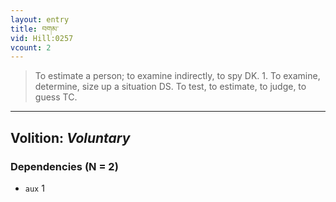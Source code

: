 ```yaml
---
layout: entry
title: བགམ་
vid: Hill:0257
vcount: 2
---
```

> To estimate a person; to examine indirectly, to spy DK\. 1\. To examine, determine, size up a situation DS\. To test, to estimate, to judge, to guess TC\.

---
Volition: _Voluntary_
---

### Dependencies (N = 2)
* `aux` 1
